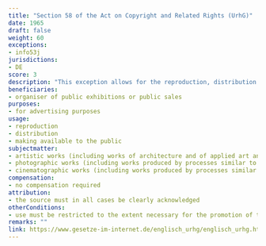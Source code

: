 ```yaml
---
title: "Section 58 of the Act on Copyright and Related Rights (UrhG)"
date: 1965 
draft: false
weight: 60
exceptions:
- info53j
jurisdictions:
- DE
score: 3
description: "This exception allows for the reproduction, distribution and making available to the public of artistic, photographic and cinematographic works which are exhibited in public or intended for public exhibitions or public sales, by the organiser of said events for advertising purposes and to the extent necessary for the promotion of the event." 
beneficiaries:
- organiser of public exhibitions or public sales
purposes: 
- for advertising purposes
usage:
- reproduction
- distribution 
- making available to the public
subjectmatter:
- artistic works (including works of architecture and of applied art and drafts of such works)
- photographic works (including works produced by processes similar to photography)
- cinematographic works (including works produced by processes similar to cinematography)
compensation:
- no compensation required
attribution: 
- the source must in all cases be clearly acknowledged
otherConditions: 
- use must be restricted to the extent necessary for the promotion of the event
remarks: ""
link: https://www.gesetze-im-internet.de/englisch_urhg/englisch_urhg.html#p0343
---
```


